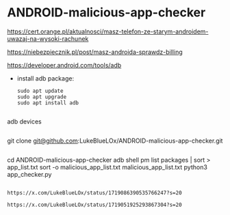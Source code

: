 # ANDROID-malicious-app-checker

https://cert.orange.pl/aktualnosci/masz-telefon-ze-starym-androidem-uwazaj-na-wysoki-rachunek

https://niebezpiecznik.pl/post/masz-androida-sprawdz-billing

https://developer.android.com/tools/adb

* install adb package:
  
    ```
    sudo apt update
    sudo apt upgrade
    sudo apt install adb
    ```
    ```
adb devices
```

```
git clone git@github.com:LukeBlueLOx/ANDROID-malicious-app-checker.git
```
```
cd ANDROID-malicious-app-checker
adb shell pm list packages | sort > app_list.txt
sort -o malicious_app_list.txt malicious_app_list.txt
python3 app_checker.py
```

https://x.com/LukeBlueLOx/status/1719086390535766247?s=20

https://x.com/LukeBlueLOx/status/1719051925293867304?s=20
